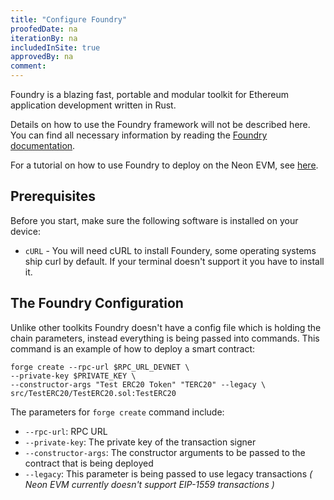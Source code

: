 ```yaml
---
title: "Configure Foundry"
proofedDate: na
iterationBy: na
includedInSite: true
approvedBy: na
comment: 
---
```


Foundry is a blazing fast, portable and modular toolkit for Ethereum application development written in Rust.

Details on how to use the Foundry framework will not be described here. You can find all necessary information by reading the [Foundry documentation](https://book.getfoundry.sh).

For a tutorial on how to use Foundry to deploy on the Neon EVM, see [here](/docs/developing/deploy_facilities/using_foundry).

## Prerequisites
Before you start, make sure the following software is installed on your device:
  * `cURL` - You will need cURL to install Foundery, some operating systems ship curl by default. If your terminal doesn't support it you have to install it.

## The Foundry Configuration
Unlike other toolkits Foundry doesn't have a config file which is holding the chain parameters, instead everything is being passed into commands. This command is an example of how to deploy a smart contract:
```
forge create --rpc-url $RPC_URL_DEVNET \
--private-key $PRIVATE_KEY \
--constructor-args "Test ERC20 Token" "TERC20" --legacy \
src/TestERC20/TestERC20.sol:TestERC20
```

The parameters for `forge create` command include:
* `--rpc-url`: RPC URL
* `--private-key`: The private key of the transaction signer
* `--constructor-args`: The constructor arguments to be passed to the contract that is being deployed
* `--legacy`: This parameter is being passed to use legacy transactions _( Neon EVM currently doesn't support EIP-1559 transactions )_